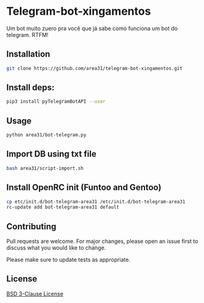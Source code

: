# Telegram-bot-xingamentos

Um bot muito zuero pra você que já sabe como funciona um bot do telegram. RTFM!

## Installation
```bash
git clone https://github.com/area31/telegram-bot-xingamentos.git
```

## Install deps:

```bash
pip3 install pyTelegramBotAPI --user
```

## Usage
```bash
python area31/bot-telegram.py
```

## Import DB using txt file
```bash
bash area31/script-import.sh
```

## Install OpenRC init (Funtoo and Gentoo)
```bash
cp etc/init.d/bot-telegram-area31 /etc/init.d/bot-telegram-area31
rc-update add bot-telegram-area31 default
```

## Contributing

Pull requests are welcome. For major changes, please open an issue first
to discuss what you would like to change.

Please make sure to update tests as appropriate.

## License

[BSD 3-Clause License](https://opensource.org/licenses/BSD-3-Clause)
